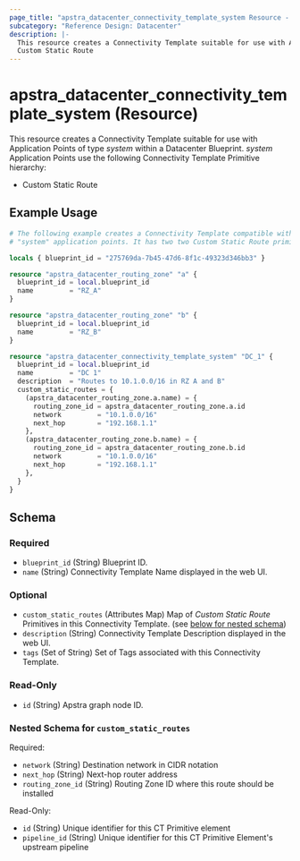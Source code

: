 ```yaml
---
page_title: "apstra_datacenter_connectivity_template_system Resource - terraform-provider-apstra"
subcategory: "Reference Design: Datacenter"
description: |-
  This resource creates a Connectivity Template suitable for use with Application Points of type system within a Datacenter Blueprint. system Application Points use the following Connectivity Template Primitive hierarchy:
  Custom Static Route
---
```


# apstra_datacenter_connectivity_template_system (Resource)

This resource creates a Connectivity Template suitable for use with Application Points of type *system* within a Datacenter Blueprint. *system* Application Points use the following Connectivity Template Primitive hierarchy:
 - Custom Static Route


## Example Usage

```terraform
# The following example creates a Connectivity Template compatible with
# "system" application points. It has two two Custom Static Route primitives.

locals { blueprint_id = "275769da-7b45-47d6-8f1c-49323d346bb3" }

resource "apstra_datacenter_routing_zone" "a" {
  blueprint_id = local.blueprint_id
  name         = "RZ_A"
}

resource "apstra_datacenter_routing_zone" "b" {
  blueprint_id = local.blueprint_id
  name         = "RZ_B"
}

resource "apstra_datacenter_connectivity_template_system" "DC_1" {
  blueprint_id = local.blueprint_id
  name         = "DC 1"
  description  = "Routes to 10.1.0.0/16 in RZ A and B"
  custom_static_routes = {
    (apstra_datacenter_routing_zone.a.name) = {
      routing_zone_id = apstra_datacenter_routing_zone.a.id
      network         = "10.1.0.0/16"
      next_hop        = "192.168.1.1"
    },
    (apstra_datacenter_routing_zone.b.name) = {
      routing_zone_id = apstra_datacenter_routing_zone.b.id
      network         = "10.1.0.0/16"
      next_hop        = "192.168.1.1"
    },
  }
}
```

<!-- schema generated by tfplugindocs -->
## Schema

### Required

- `blueprint_id` (String) Blueprint ID.
- `name` (String) Connectivity Template Name displayed in the web UI.

### Optional

- `custom_static_routes` (Attributes Map) Map of *Custom Static Route* Primitives in this Connectivity Template. (see [below for nested schema](#nestedatt--custom_static_routes))
- `description` (String) Connectivity Template Description displayed in the web UI.
- `tags` (Set of String) Set of Tags associated with this Connectivity Template.

### Read-Only

- `id` (String) Apstra graph node ID.

<a id="nestedatt--custom_static_routes"></a>
### Nested Schema for `custom_static_routes`

Required:

- `network` (String) Destination network in CIDR notation
- `next_hop` (String) Next-hop router address
- `routing_zone_id` (String) Routing Zone ID where this route should be installed

Read-Only:

- `id` (String) Unique identifier for this CT Primitive element
- `pipeline_id` (String) Unique identifier for this CT Primitive Element's upstream pipeline



